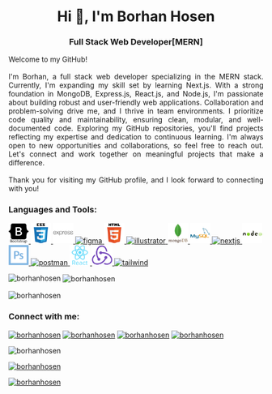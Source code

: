 <h1 align="center">Hi 👋, I'm Borhan Hosen</h1>
<h3 align="center">Full Stack Web Developer[MERN]</h3>
<p align="justify" width="200">
Welcome to my GitHub!
</br></br>
I'm Borhan, a full stack web developer specializing in the MERN stack. Currently, I'm expanding my skill set by learning Next.js. With a strong foundation in MongoDB, Express.js, React.js, and Node.js, I'm passionate about building robust and user-friendly web applications. Collaboration and problem-solving drive me, and I thrive in team environments. I prioritize code quality and maintainability, ensuring clean, modular, and well-documented code. Exploring my GitHub repositories, you'll find projects reflecting my expertise and dedication to continuous learning. I'm always open to new opportunities and collaborations, so feel free to reach out. Let's connect and work together on meaningful projects that make a difference. 
</br> </br>
Thank you for visiting my GitHub profile, and I look forward to connecting with you!
</p>


<h3 align="left">Languages and Tools:</h3>
<p align="left"> <a href="https://getbootstrap.com" target="_blank" rel="noreferrer"> <img src="https://raw.githubusercontent.com/devicons/devicon/master/icons/bootstrap/bootstrap-plain-wordmark.svg" alt="bootstrap" width="40" height="40"/> </a> <a href="https://www.w3schools.com/css/" target="_blank" rel="noreferrer"> <img src="https://raw.githubusercontent.com/devicons/devicon/master/icons/css3/css3-original-wordmark.svg" alt="css3" width="40" height="40"/> </a> <a href="https://expressjs.com" target="_blank" rel="noreferrer"> <img src="https://raw.githubusercontent.com/devicons/devicon/master/icons/express/express-original-wordmark.svg" alt="express" width="40" height="40"/> </a> <a href="https://www.figma.com/" target="_blank" rel="noreferrer"> <img src="https://www.vectorlogo.zone/logos/figma/figma-icon.svg" alt="figma" width="40" height="40"/> </a> <a href="https://www.w3.org/html/" target="_blank" rel="noreferrer"> <img src="https://raw.githubusercontent.com/devicons/devicon/master/icons/html5/html5-original-wordmark.svg" alt="html5" width="40" height="40"/> </a> <a href="https://www.adobe.com/in/products/illustrator.html" target="_blank" rel="noreferrer"> <img src="https://www.vectorlogo.zone/logos/adobe_illustrator/adobe_illustrator-icon.svg" alt="illustrator" width="40" height="40"/> </a> <a href="https://www.mongodb.com/" target="_blank" rel="noreferrer"> <img src="https://raw.githubusercontent.com/devicons/devicon/master/icons/mongodb/mongodb-original-wordmark.svg" alt="mongodb" width="40" height="40"/> </a> <a href="https://www.mysql.com/" target="_blank" rel="noreferrer"> <img src="https://raw.githubusercontent.com/devicons/devicon/master/icons/mysql/mysql-original-wordmark.svg" alt="mysql" width="40" height="40"/> </a> <a href="https://nextjs.org/" target="_blank" rel="noreferrer"> <img src="https://cdn.worldvectorlogo.com/logos/nextjs-2.svg" alt="nextjs" width="40" height="40"/> </a> <a href="https://nodejs.org" target="_blank" rel="noreferrer"> <img src="https://raw.githubusercontent.com/devicons/devicon/master/icons/nodejs/nodejs-original-wordmark.svg" alt="nodejs" width="40" height="40"/> </a> <a href="https://www.photoshop.com/en" target="_blank" rel="noreferrer"> <img src="https://raw.githubusercontent.com/devicons/devicon/master/icons/photoshop/photoshop-line.svg" alt="photoshop" width="40" height="40"/> </a> <a href="https://postman.com" target="_blank" rel="noreferrer"> <img src="https://www.vectorlogo.zone/logos/getpostman/getpostman-icon.svg" alt="postman" width="40" height="40"/> </a> <a href="https://reactjs.org/" target="_blank" rel="noreferrer"> <img src="https://raw.githubusercontent.com/devicons/devicon/master/icons/react/react-original-wordmark.svg" alt="react" width="40" height="40"/> </a> <a href="https://redux.js.org" target="_blank" rel="noreferrer"> <img src="https://raw.githubusercontent.com/devicons/devicon/master/icons/redux/redux-original.svg" alt="redux" width="40" height="40"/> </a> <a href="https://tailwindcss.com/" target="_blank" rel="noreferrer"> <img src="https://www.vectorlogo.zone/logos/tailwindcss/tailwindcss-icon.svg" alt="tailwind" width="40" height="40"/> </a> </p>

<p><img align="left" src="https://github-readme-stats.vercel.app/api/top-langs?username=borhanhosen&show_icons=true&locale=en&layout=compact" alt="borhanhosen" /></p>

<p>&nbsp;<img align="center" src="https://github-readme-stats.vercel.app/api?username=borhanhosen&show_icons=true&locale=en" alt="borhanhosen" /></p>

<p><img align="center" src="https://github-readme-streak-stats.herokuapp.com/?user=borhanhosen&" alt="borhanhosen" /></p>

<h3 align="left">Connect with me:</h3>
<p align="left">
<a href="https://twitter.com/borhanhosen" target="blank"><img align="center" src="https://raw.githubusercontent.com/rahuldkjain/github-profile-readme-generator/master/src/images/icons/Social/twitter.svg" alt="borhanhosen" height="30" width="40" /></a>
<a href="https://linkedin.com/in/borhanhosen" target="blank"><img align="center" src="https://raw.githubusercontent.com/rahuldkjain/github-profile-readme-generator/master/src/images/icons/Social/linked-in-alt.svg" alt="borhanhosen" height="30" width="40" /></a>
<a href="https://fb.com/borhanhosen" target="blank"><img align="center" src="https://raw.githubusercontent.com/rahuldkjain/github-profile-readme-generator/master/src/images/icons/Social/facebook.svg" alt="borhanhosen" height="30" width="40" /></a>
<a href="https://www.youtube.com/c/borhanhosen" target="blank"><img align="center" src="https://raw.githubusercontent.com/rahuldkjain/github-profile-readme-generator/master/src/images/icons/Social/youtube.svg" alt="borhanhosen" height="30" width="40" /></a>
</p>

<p align="left"> <img src="https://komarev.com/ghpvc/?username=borhanhosen&label=Profile%20views&color=0e75b6&style=flat" alt="borhanhosen" /> </p>

<p align="left"> <a href="https://github.com/ryo-ma/github-profile-trophy"><img src="https://github-profile-trophy.vercel.app/?username=borhanhosen" alt="borhanhosen" /></a> </p>

<p align="left"> <a href="https://twitter.com/borhanhosen" target="blank"><img src="https://img.shields.io/twitter/follow/borhanhosen?logo=twitter&style=for-the-badge" alt="borhanhosen" /></a> </p>

